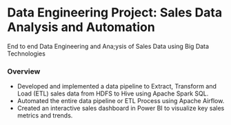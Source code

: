 # Data Engineering Project: Sales Data Analysis and Automation

End to end Data Engineering and Ana;ysis of Sales Data using Big Data Technologies

### Overview
* Developed and implemented a data pipeline to Extract, Transform and Load (ETL) sales data from HDFS to Hive using Apache Spark SQL.
* Automated the entire data pipeline or ETL Process using Apache Airflow.
* Created an interactive sales dashboard in Power BI to visualize key sales metrics and trends.

